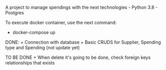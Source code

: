 A project to manage spendings with the next technologies
    - Python 3.8
    - Postgres

To execute docker container, use the next command:
- docker-compose up

DONE:
    + Connection with database
    + Basic CRUDS for Supplier, Spending type and Spending (not update yet)

TO BE DONE
    + When delete it's going to be done, check foreign keys relationships that exists
